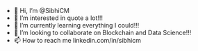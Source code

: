 - 👋 Hi, I’m @SibhiCM
- 👀 I’m interested in quote a lot!!!
- 🌱 I’m currently learning everything I could!!!
- 💞️ I’m looking to collaborate on Blockchain and Data Science!!!
- 📫 How to reach me linkedin.com/in/sibhicm

<!---
SibhiCM/SibhiCM is a ✨ special ✨ repository because its `README.md` (this file) appears on your GitHub profile.
You can click the Preview link to take a look at your changes.
--->
